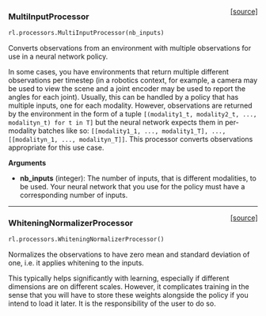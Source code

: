 <span style="float:right;">[[source]](https://github.com/keras-rl/keras-rl/blob/master/rl/processors.py#L7)</span>
### MultiInputProcessor

```python
rl.processors.MultiInputProcessor(nb_inputs)
```

Converts observations from an environment with multiple observations for use in a neural network
policy.

In some cases, you have environments that return multiple different observations per timestep 
(in a robotics context, for example, a camera may be used to view the scene and a joint encoder may
be used to report the angles for each joint). Usually, this can be handled by a policy that has
multiple inputs, one for each modality. However, observations are returned by the environment
in the form of a tuple `[(modality1_t, modality2_t, ..., modalityn_t) for t in T]` but the neural network
expects them in per-modality batches like so: `[[modality1_1, ..., modality1_T], ..., [[modalityn_1, ..., modalityn_T]]`.
This processor converts observations appropriate for this use case.

__Arguments__

- __nb_inputs__ (integer): The number of inputs, that is different modalities, to be used.
	Your neural network that you use for the policy must have a corresponding number of
	inputs.

----

<span style="float:right;">[[source]](https://github.com/keras-rl/keras-rl/blob/master/rl/processors.py#L40)</span>
### WhiteningNormalizerProcessor

```python
rl.processors.WhiteningNormalizerProcessor()
```

Normalizes the observations to have zero mean and standard deviation of one,
i.e. it applies whitening to the inputs.

This typically helps significantly with learning, especially if different dimensions are
on different scales. However, it complicates training in the sense that you will have to store
these weights alongside the policy if you intend to load it later. It is the responsibility of
the user to do so.

